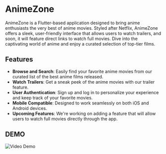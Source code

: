 # AnimeZone

AnimeZone is a Flutter-based application designed to bring anime enthusiasts the very best of anime movies. Styled after Netflix, AnimeZone offers a sleek, user-friendly interface that allows users to watch trailers, and soon, it will feature direct links to watch full movies. Dive into the captivating world of anime and enjoy a curated selection of top-tier films.

## Features

- **Browse and Search**: Easily find your favorite anime movies from our curated list of the best anime films released.
- **Watch Trailers**: Get a sneak peek of the anime movies with our trailer feature.
- **User Authentication**: Sign up and log in to personalize your experience and keep track of your favorite movies.
- **Mobile Compatible**: Designed to work seamlessly on both iOS and Android devices.
- **Upcoming Features**: We're working on adding a feature that will allow users to watch full movies directly through the app.

## DEMO

<img src='http://i.imgur.com/b5dL0H2.gif' title='Video Demo' width='' alt='Video Demo' />

